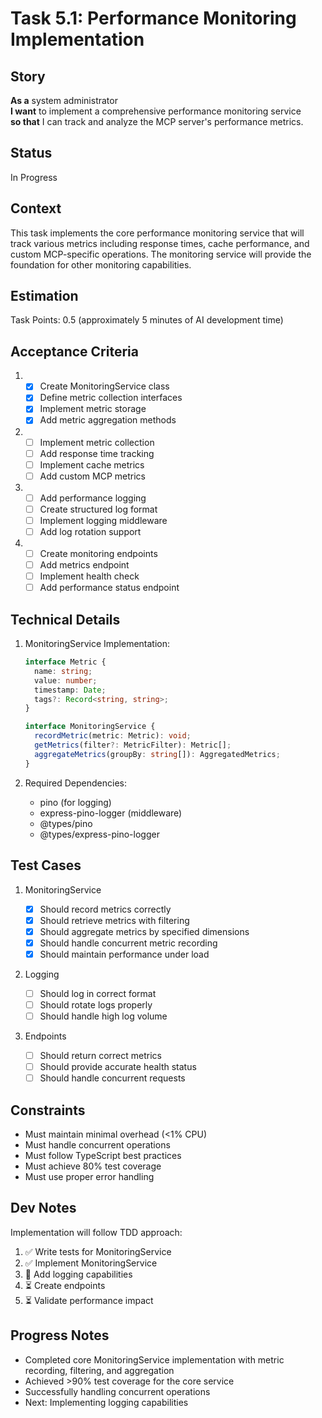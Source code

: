 # Task 5.1: Performance Monitoring Implementation

## Story

**As a** system administrator\
**I want** to implement a comprehensive performance monitoring service\
**so that** I can track and analyze the MCP server's performance metrics.

## Status

In Progress

## Context

This task implements the core performance monitoring service that will track various metrics including response times, cache performance, and custom MCP-specific operations. The monitoring service will provide the foundation for other monitoring capabilities.

## Estimation

Task Points: 0.5 (approximately 5 minutes of AI development time)

## Acceptance Criteria

1. - [x] Create MonitoringService class
   - [x] Define metric collection interfaces
   - [x] Implement metric storage
   - [x] Add metric aggregation methods
2. - [ ] Implement metric collection
   - [ ] Add response time tracking
   - [ ] Implement cache metrics
   - [ ] Add custom MCP metrics
3. - [ ] Add performance logging
   - [ ] Create structured log format
   - [ ] Implement logging middleware
   - [ ] Add log rotation support
4. - [ ] Create monitoring endpoints
   - [ ] Add metrics endpoint
   - [ ] Implement health check
   - [ ] Add performance status endpoint

## Technical Details

1. MonitoringService Implementation:

   ```typescript
   interface Metric {
     name: string;
     value: number;
     timestamp: Date;
     tags?: Record<string, string>;
   }

   interface MonitoringService {
     recordMetric(metric: Metric): void;
     getMetrics(filter?: MetricFilter): Metric[];
     aggregateMetrics(groupBy: string[]): AggregatedMetrics;
   }
   ```

2. Required Dependencies:
   - pino (for logging)
   - express-pino-logger (middleware)
   - @types/pino
   - @types/express-pino-logger

## Test Cases

1. MonitoringService

   - [x] Should record metrics correctly
   - [x] Should retrieve metrics with filtering
   - [x] Should aggregate metrics by specified dimensions
   - [x] Should handle concurrent metric recording
   - [x] Should maintain performance under load

2. Logging

   - [ ] Should log in correct format
   - [ ] Should rotate logs properly
   - [ ] Should handle high log volume

3. Endpoints
   - [ ] Should return correct metrics
   - [ ] Should provide accurate health status
   - [ ] Should handle concurrent requests

## Constraints

- Must maintain minimal overhead (<1% CPU)
- Must handle concurrent operations
- Must follow TypeScript best practices
- Must achieve 80% test coverage
- Must use proper error handling

## Dev Notes

Implementation will follow TDD approach:

1. ✅ Write tests for MonitoringService
2. ✅ Implement MonitoringService
3. 🔄 Add logging capabilities
4. ⏳ Create endpoints
5. ⏳ Validate performance impact

## Progress Notes

- Completed core MonitoringService implementation with metric recording, filtering, and aggregation
- Achieved >90% test coverage for the core service
- Successfully handling concurrent operations
- Next: Implementing logging capabilities
